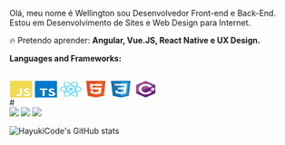 
 
<p align="left">
  Olá, meu nome é Wellington sou Desenvolvedor Front-end e Back-End.
Estou em Desenvolvimento de Sites e Web Design para Internet.
 
</p>
 
 <p align="left">
  🔥 Pretendo aprender: <strong>Angular, Vue.JS, React Native e UX Design.</strong>
</p>
 
 **Languages and Frameworks:**
<div style="display: inline_block"><br>
  <img align="center" alt="Rafa-Js" height="30" width="40" src="https://raw.githubusercontent.com/devicons/devicon/master/icons/javascript/javascript-plain.svg">
  <img align="center" alt="Rafa-Ts" height="30" width="40" src="https://raw.githubusercontent.com/devicons/devicon/master/icons/typescript/typescript-plain.svg">
  <img align="center" alt="Rafa-React" height="30" width="40" src="https://raw.githubusercontent.com/devicons/devicon/master/icons/react/react-original.svg">
  <img align="center" alt="Rafa-HTML" height="30" width="40" src="https://raw.githubusercontent.com/devicons/devicon/master/icons/html5/html5-original.svg">
  <img align="center" alt="Rafa-CSS" height="30" width="40" src="https://raw.githubusercontent.com/devicons/devicon/master/icons/css3/css3-original.svg">
  <img align="center" alt="Rafa-Csharp" height="30" width="40" src="https://raw.githubusercontent.com/devicons/devicon/master/icons/csharp/csharp-original.svg"> 
</div> 
#
  <br>
<div>
<a href="hayukicodes@gmail.com" alt="Contributors">
<img src="https://img.shields.io/badge/-Gmail-e34c41?style=for-the-badge&logo=gmail&logoColor=white&link=hayukicodes@gmail.com" /></a>
  
<a href="https://www.instagram.com/wellington.hayuki" alt="Contributors">
<img src="https://img.shields.io/badge/-Instagram-%23E4405F?style=for-the-badge&logo=instagram&logoColor=white&link=https://www.linkedin.com/in/hayukicode" /></a>
  
<a href="https://twitter.com/hayukicodes" alt="Contributors">
<img src="https://img.shields.io/badge/-Twitter-%230077B5?style=for-the-badge&logo=twitter&logoColor=white&link=https://twitter.com/hayukicodes" /></a>
 </div> 
 
![HayukiCode's GitHub stats](https://github-readme-stats.vercel.app/api?username=hayukicode&count_private=true)
